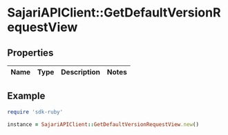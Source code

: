 # SajariAPIClient::GetDefaultVersionRequestView

## Properties

| Name | Type | Description | Notes |
| ---- | ---- | ----------- | ----- |

## Example

```ruby
require 'sdk-ruby'

instance = SajariAPIClient::GetDefaultVersionRequestView.new()
```

